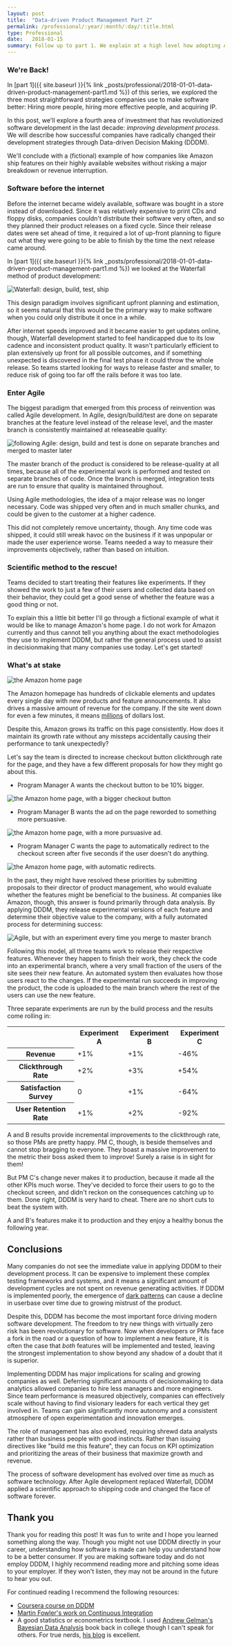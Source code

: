 ```yaml
---
layout: post
title:  "Data-driven Product Management Part 2"
permalink: /professional/:year/:month/:day/:title.html
type: Professional
date:   2018-01-15
summary: Follow up to part 1. We explain at a high level how adopting Agile methodologies have changed software design, and describe how data-driven design strategies (DDDM) is applied to deliver quality software with minimum risk to revenue interruption.
---
```


### We're Back!
In [part 1]({{ site.baseurl }}{% link _posts/professional/2018-01-01-data-driven-product-management-part1.md %}) of this series, we explored the three most straightforward strategies companies use to make software better: Hiring more people, hiring more effective people, and acquiring IP. 

In this post, we'll explore a fourth area of investment that has revolutionized software development in the last decade: _improving development process_. We will describe how successful companies have radically changed their development strategies through Data-driven Decision Making (DDDM).

We'll conclude with a (fictional) example of how companies like Amazon ship features on their highly available websites without risking a major breakdown or revenue interruption.

### Software before the internet
Before the internet became widely available, software was bought in a store instead of downloaded. Since it was relatively expensive to print CDs and floppy disks, companies couldn't distribute their software very often, and so they planned their product releases on a fixed cycle. Since their release dates were set ahead of time, it required a lot of up-front planning to figure out what they were going to be able to finish by the time the next release came around.

In [part 1]({{ site.baseurl }}{% link _posts/professional/2018-01-01-data-driven-product-management-part1.md %}) we looked at the Waterfall method of product development:

![Waterfall: design, build, test, ship]({{site.url}}/assets/posts/data-driven-design/waterfall_dev.svg)

This design paradigm involves significant upfront planning and estimation, so it seems natural that this would be the primary way to make software when you could only distribute it once in a while.

After internet speeds improved and it became easier to get updates online, though, Waterfall development started to feel handicapped due to its low cadence and inconsistent product quality. It wasn't particularly efficient to plan extensively up front for all possible outcomes, and if something unexpected is discovered in the final test phase it could throw the whole release. So teams started looking for ways to release faster and smaller, to reduce risk of going too far off the rails before it was too late. 

### Enter Agile
The biggest paradigm that emerged from this process of reinvention was called Agile development. In Agile, design/build/test are done on separate branches at the feature level instead of the release level, and the master branch is consistently maintained at releaseable quality:

![following Agile: design, build and test is done on separate branches and merged to master later]({{site.url}}/assets/posts/data-driven-design/agile_dev.svg)

The master branch of the product is considered to be release-quality at all times, because all of the experimental work is performed and tested on separate branches of code. Once the branch is merged, integration tests are run to ensure that quality is maintained throughout.

Using Agile methodologies, the idea of a major release was no longer necessary. Code was shipped very often and in much smaller chunks, and could be given to the customer at a higher cadence.

This did not completely remove uncertainty, though. Any time code was shipped, it could still wreak havoc on the business if it was unpopular or made the user experience worse. Teams needed a way to measure their improvements objectively, rather than based on intuition.

### Scientific method to the rescue!
Teams decided to start treating their features like experiments. If they showed the work to just a few of their users and collected data based on their behavior, they could get a good sense of whether the feature was a good thing or not.

To explain this a little bit better I'll go through a fictional example of what it would be like to manage Amazon's home page. I do not work for Amazon currently and thus cannot tell you anything about the exact methodologies they use to implement DDDM, but rather the general process used to assist in decisionmaking that many companies use today. Let's get started!

### What's at stake

![the Amazon home page]({{site.url}}/assets/posts/data-driven-design/amazon-home-page.png)

The Amazon homepage has hundreds of clickable elements and updates every single day with new products and feature announcements. It also drives a massive amount of revenue for the company. If the site went down for even a few minutes, it means [millions](https://www.digitalcommerce360.com/2016/03/11/how-much-did-amazons-outage-cost-online-giant/) of dollars lost. 

Despite this, Amazon grows its traffic on this page consistently. How does it maintain its growth rate without any missteps accidentally causing their performance to tank unexpectedly?

Let's say the team is directed to increase checkout button clickthrough rate for the page, and they have a few different proposals for how they might go about this.

* Program Manager A wants the checkout button to be 10% bigger.

![the Amazon home page, with a bigger checkout button]({{site.url}}/assets/posts/data-driven-design/amazon-home-page-A.png)

* Program Manager B wants the ad on the page reworded to something more persuasive.

![the Amazon home page, with a more pursuasive ad.]({{site.url}}/assets/posts/data-driven-design/amazon-home-page-B.png)

* Program Manager C wants the page to automatically redirect to the checkout screen after five seconds if the user doesn't do anything.

![the Amazon home page, with automatic redirects.]({{site.url}}/assets/posts/data-driven-design/amazon-home-page-C.gif)

In the past, they might have resolved these priorities by submitting proposals to their director of product management, who would evaluate whether the features might be beneficial to the business. At companies like Amazon, though, this answer is found primarily through data analysis. By applying DDDM, they release experimental versions of each feature and determine their objective value to the company, with a fully automated process for determining success:

![Agile, but with an experiment every time you merge to master branch]({{site.url}}/assets/posts/data-driven-design/agile_dev_DDDM.svg)

Following this model, all three teams work to release their respective features. Whenever they happen to finish their work, they check the code into an experimental branch, where a very small fraction of the users of the site sees their new feature. An automated system then evaluates how those users react to the changes. If the experimental run succeeds in improving the product, the code is uploaded to the main branch where the rest of the users can use the new feature.

Three separate experiments are run by the build process and the results come rolling in:


<table>
  <tr>
    <th></th>
    <th>Experiment A</th>
    <th>Experiment B</th>
    <th>Experiment C</th>
  </tr>
  <tr>
    <th>Revenue</th>
    <td>+1%</td>
    <td>+1%</td>
    <td>-46%</td>
  </tr>
  <tr>
    <th>Clickthrough Rate</th>
    <td>+2%</td>
    <td>+3%</td>
    <td>+54%</td>
  </tr>
  <tr>
    <th>Satisfaction Survey</th>
    <td>0</td>
    <td>+1%</td>
    <td>-64%</td>
  </tr>
  <tr>
    <th>User Retention Rate</th>
    <td>+1%</td>
    <td>+2%</td>
    <td>-92%</td>
  </tr>
</table>


A and B results provide incremental improvements to the clickthrough rate, so those PMs are pretty happy. PM C, though, is beside themselves and cannot stop bragging to everyone. They boast a massive improvement to the metric their boss asked them to improve! Surely a raise is in sight for them!

But PM C's change never makes it to production, because it made all the other KPIs much worse. They've decided to force their users to go to the checkout screen, and didn't reckon on the consequences catching up to them. Done right, DDDM is very hard to cheat. There are no short cuts to beat the system with.

A and B's features make it to production and they enjoy a healthy bonus the following year.

## Conclusions

Many companies do not see the immediate value in applying DDDM to their development process. It can be expensive to implement these complex testing frameworks and systems, and it means a significant amount of development cycles are not spent on revenue generating activities. If DDDM is implemented poorly, the emergence of [dark patterns](https://darkpatterns.org) can cause a decline in userbase over time due to growing mistrust of the product. 

Despite this, DDDM has become the most important force driving modern software development. The freedom to try new things with virtually zero risk has been revolutionary for software. Now when developers or PMs face a fork in the road or a question of how to implement a new feature, it is often the case that _both_ features will be implemented and tested, leaving the strongest implementation to show beyond any shadow of a doubt that it is superior.

Implementing DDDM has major implications for scaling and growing companies as well. Deferring significant amounts of decisionmaking to data analytics allowed companies to hire less managers and more engineers. Since team performance is measured objectively, companies can effectively scale without having to find visionary leaders for each vertical they get involved in. Teams can gain significantly more autonomy and a consistent atmosphere of open experimentation and innovation emerges.

The role of management has also evolved, requiring shrewd data analysts rather than business people with good instincts. Rather than issuing directives like "build me this feature", they can focus on KPI optimization and prioritizing the areas of their business that maximize growth and revenue.
 
The process of software development has evolved over time as much as software technology. After Agile development replaced Waterfall, DDDM applied a scientific approach to shipping code and changed the face of software forever.

## Thank you
Thank you for reading this post! It was fun to write and I hope you learned something along the way. Though you might not use DDDM directly in your career, understanding how software is made can help you understand how to be a better consumer. If you are making software today and do not employ DDDM, I highly recommend reading more and pitching some ideas to your employer. If they won't listen, they may not be around in the future to hear you out.

For continued reading I recommend the following resources:

* [Coursera course on DDDM](https://www.coursera.org/learn/decision-making)
* [Martin Fowler's work on Continuous Integration](https://www.martinfowler.com/articles/continuousIntegration.html)
* A good statistics or econometrics textbook. I used [Andrew Gelman's Bayesian Data Analysis](https://www.amazon.com/gp/product/1439840954/) book back in college though I can't speak for others. For true nerds, [his blog](http://andrewgelman.com/) is excellent.